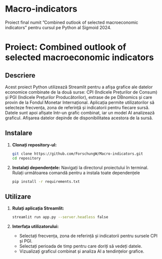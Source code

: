 # Macro-indicators
Proiect final numit ”Combined outlook of selected macroeconomic indicators” pentru cursul pe Python al Sigmoid 2024. 

# Proiect: Combined outlook of selected macroeconomic indicators

## Descriere
Acest proiect Python utilizează Streamlit pentru a afișa grafice ale datelor economice combinate de la două surse: CPI (Indicele Prețurilor de Consum) și PGI (Indicele Prețurilor Producătorilor), extrase de pe DBnomics și care provin de la Fondul Monetar Internațional. Aplicația permite utilizatorilor să selecteze frecvența, zona de referință și indicatorii pentru fiecare sursă. Datele sunt apoi afișate într-un grafic combinat, iar un model AI analizează graficul. Afișarea datelor depinde de disponibilitatea acestora de la sursă.

## Instalare
1. **Clonați repository-ul:**
   ```bash
   git clone https://github.com/ForschungW/Macro-indicators.git
   cd repository
   ```

2. **Instalați dependențele:**
   Navigați la directorul proiectului în terminal.
   Rulați următoarea comandă pentru a instala toate dependențele
   ```bash
   pip install -r requirements.txt
   ```


## Utilizare
1. **Rulați aplicația Streamlit:**
   ```bash
   streamlit run app.py --server.headless false
   ```

2. **Interfața utilizatorului:**
   - Selectați frecvența, zona de referință și indicatorii pentru sursele CPI și PGI.
   - Selectați perioada de timp pentru care doriți să vedeți datele.
   - Vizualizați graficul combinat și analiza AI a tendințelor grafice.



